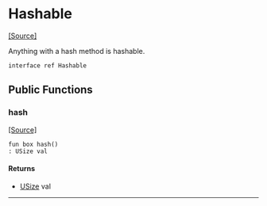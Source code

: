 # Hashable
<span class="source-link">[[Source]](src/collections/hashable.md#L-0-5)</span>

Anything with a hash method is hashable.


```pony
interface ref Hashable
```

## Public Functions

### hash
<span class="source-link">[[Source]](src/collections/hashable.md#L-0-9)</span>


```pony
fun box hash()
: USize val
```

#### Returns

* [USize](builtin-USize.md) val

---

